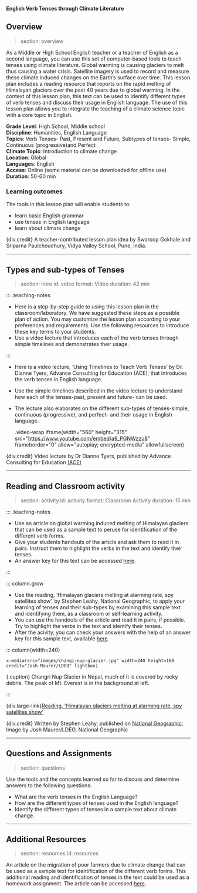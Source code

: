 ﻿**English Verb Tenses through Climate Literature**

## Overview
> section: overview

As a Middle or High School English teacher or a teacher of English as a second language, you can use this set of computer-based tools to teach tenses using climate literature.
Global warming is causing glaciers to melt thus causing a water crisis. Satellite imagery is used to record and measure these climate induced changes on the Earth’s surface over time. This lesson plan includes a reading resource that reports on the rapid melting of Himalayan glaciers over the past 40 years due to global warming. In the context of this lesson plan, this text can be used to identify different types of verb tenses and discuss their usage in English language.
The use of this lesson plan allows you to integrate the teaching of a climate science topic with a core topic in English.

__Grade Level__: High School, Middle school   
__Discipline__:  Humanities, English Language        
__Topics__: Verb Tenses- Past, Present and Future, Subtypes of tenses- Simple, Continuous (progressive)and Perfect    
__Climate Topic__: Introduction to climate change   
__Location__: Global   
__Languages__: English   
__Access__: Online (some material can be downloaded for offline use)   
__Duration__: 50-60 min   


### Learning outcomes
The tools in this lesson plan will enable students to:

* learn basic English grammar
* use tenses in English language
* learn about climate change

{div.credit} A teacher-contributed lesson plan idea by  Swaroop Gokhale and Sriparna Paulchoudhury, Vidya Valley School, Pune, India.

---

## Types and sub-types of Tenses
> section: intro
> id: video
> format: Video
> duration: 42 min

::: .teaching-notes
* Here is a step-by-step guide to using this lesson plan in the classroom/laboratory. We have suggested these steps as a possible plan of action. You may customize the lesson plan according to your preferences and requirements. Use the following resources to introduce these key terms to your students.
* Use a video lecture that introduces each of the verb tenses through simple timelines and demonstrates their usage.

:::

* Here is a video lecture, ‘Using Timelines to Teach Verb Tenses’ by Dr. Dianne Tyers, Advance Consulting for Education (ACE), that introduces the verb tenses in English language.
* Use the simple timelines described in the video lecture to understand how each of the tenses-past, present and future- can be used.
* The lecture also elaborates on the different sub-types of tenses-simple, continuous (progressive), and perfect- and their usage in English language.

    .video-wrap
      iframe(width="560" height="315" src="https://www.youtube.com/embed/a9_PGNWzzu8" frameborder="0" allow="autoplay; encrypted-media" allowfullscreen)

{div.credit} Video lecture by Dr Dianne Tyers, published by Advance Consulting for Education [(ACE)](https://www.youtube.com/user/ACEducation)

---

## Reading and Classroom activity 
> section: activity
> id: activity
> format: Classroom Activity
> duration: 15 min

::: .teaching-notes
* Use an article on global warming induced melting of Himalayan glaciers that can be used as a sample text to peruse for identification of the different verb forms.
* Give your students handouts of the article and ask them to read it in pairs. Instruct them to highlight the verbs in the text and identify their tenses.
* An answer key for this text can be accessed [here](/resources/verbs-tenses/downloads/LP_english_grammar_answer_key.pdf).

:::

::: column.grow
* Use the reading, ‘Himalayan glaciers melting at alarming rate, spy satellites show’, by Stephen Leahy, National Geographic, to apply your learning of tenses and their sub-types by examining this sample text and identifying them, as a classroom or self-learning activity.
* You can use the handouts of the article and read it in pairs, if possible. Try to highlight the verbs in the text and identify their tenses.
* After the acivity, you can check your answers with the help of an answer key  for this sample text, available [here](/resources/verbs-tenses/downloads/LP_english_grammar_answer_key.pdf).

::: column(width=240)

    x-media(src="images/changi-nup-glacier.jpg" width=240 height=160 credit="Josh Maurer/LDEO" lightbox)

{.caption} Changri Nup Glacier in Nepal, much of it is covered by rocky debris. The peak of Mt. Everest is in the background at left.

:::

{div.large-link}[Reading, 'Himalayan glaciers melting at alarming rate, spy satellites show'](https://www.nationalgeographic.com/environment/2019/06/himalayan-glaciers-melting-alarming-rate-spy-satellites-show/)

{div.credit} Written by Stephen Leahy, published on [National Geographic](https://www.nationalgeographic.com/environment/); Image by Josh Maurer/LDEO, National Geographic 

---


## Questions and Assignments

> section: questions

Use the tools and the concepts learned so far to discuss and determine answers to the following questions:
* What are the verb tenses in the English Language?
* How are the different types of tenses used in the English language?
* Identify the different types of tenses in a sample text about climate change.

---

## Additional Resources
> section: resources
> id: resources

An article on the migration of poor farmers due to climate change that can be used as a sample text for identification of the different verb forms. This additional reading and identification of tenses in the text could be used as a homework assignment.
The article can be accessed [here](https://www.nationalgeographic.com/news/2014/6/140623-migration-climate-indonesia-temperature-science/).
